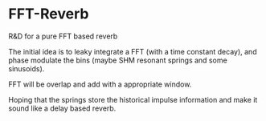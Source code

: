 # FFT-Reverb
R&amp;D for a pure FFT based reverb 


The initial idea is to leaky integrate a FFT (with a time constant decay), and phase modulate the bins (maybe SHM resonant springs and some sinusoids).

FFT will be overlap and add with a appropriate window.

Hoping that the springs store the historical impulse information and make it sound like a delay based reverb.

